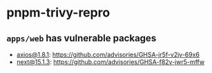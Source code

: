 # pnpm-trivy-repro

## `apps/web` has vulnerable packages

- axios@1.8.1: <https://github.com/advisories/GHSA-jr5f-v2jv-69x6>
- next@15.1.3: <https://github.com/advisories/GHSA-f82v-jwr5-mffw>
